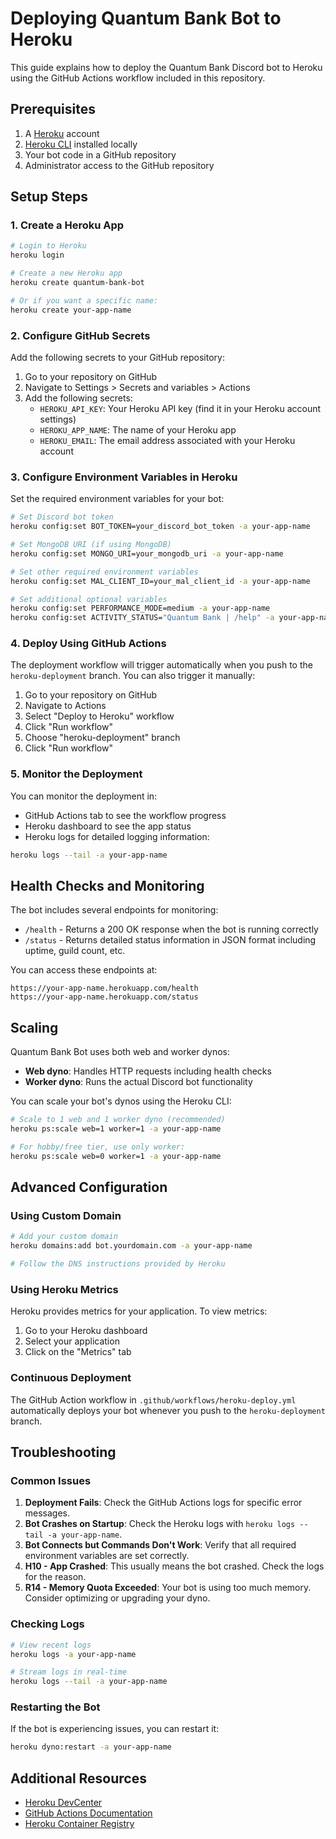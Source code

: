 # Deploying Quantum Bank Bot to Heroku

This guide explains how to deploy the Quantum Bank Discord bot to Heroku using the GitHub Actions workflow included in this repository.

## Prerequisites

1. A [Heroku](https://heroku.com) account
2. [Heroku CLI](https://devcenter.heroku.com/articles/heroku-cli) installed locally
3. Your bot code in a GitHub repository
4. Administrator access to the GitHub repository

## Setup Steps

### 1. Create a Heroku App

```bash
# Login to Heroku
heroku login

# Create a new Heroku app
heroku create quantum-bank-bot

# Or if you want a specific name:
heroku create your-app-name
```

### 2. Configure GitHub Secrets

Add the following secrets to your GitHub repository:

1. Go to your repository on GitHub
2. Navigate to Settings > Secrets and variables > Actions
3. Add the following secrets:
   - `HEROKU_API_KEY`: Your Heroku API key (find it in your Heroku account settings)
   - `HEROKU_APP_NAME`: The name of your Heroku app
   - `HEROKU_EMAIL`: The email address associated with your Heroku account

### 3. Configure Environment Variables in Heroku

Set the required environment variables for your bot:

```bash
# Set Discord bot token
heroku config:set BOT_TOKEN=your_discord_bot_token -a your-app-name

# Set MongoDB URI (if using MongoDB)
heroku config:set MONGO_URI=your_mongodb_uri -a your-app-name

# Set other required environment variables
heroku config:set MAL_CLIENT_ID=your_mal_client_id -a your-app-name

# Set additional optional variables
heroku config:set PERFORMANCE_MODE=medium -a your-app-name
heroku config:set ACTIVITY_STATUS="Quantum Bank | /help" -a your-app-name
```

### 4. Deploy Using GitHub Actions

The deployment workflow will trigger automatically when you push to the `heroku-deployment` branch. You can also trigger it manually:

1. Go to your repository on GitHub
2. Navigate to Actions
3. Select "Deploy to Heroku" workflow
4. Click "Run workflow"
5. Choose "heroku-deployment" branch
6. Click "Run workflow"

### 5. Monitor the Deployment

You can monitor the deployment in:

- GitHub Actions tab to see the workflow progress
- Heroku dashboard to see the app status
- Heroku logs for detailed logging information:

```bash
heroku logs --tail -a your-app-name
```

## Health Checks and Monitoring

The bot includes several endpoints for monitoring:

- `/health` - Returns a 200 OK response when the bot is running correctly
- `/status` - Returns detailed status information in JSON format including uptime, guild count, etc.

You can access these endpoints at:
```
https://your-app-name.herokuapp.com/health
https://your-app-name.herokuapp.com/status
```

## Scaling

Quantum Bank Bot uses both web and worker dynos:
- **Web dyno**: Handles HTTP requests including health checks
- **Worker dyno**: Runs the actual Discord bot functionality

You can scale your bot's dynos using the Heroku CLI:

```bash
# Scale to 1 web and 1 worker dyno (recommended)
heroku ps:scale web=1 worker=1 -a your-app-name

# For hobby/free tier, use only worker:
heroku ps:scale web=0 worker=1 -a your-app-name
```

## Advanced Configuration

### Using Custom Domain

```bash
# Add your custom domain
heroku domains:add bot.yourdomain.com -a your-app-name

# Follow the DNS instructions provided by Heroku
```

### Using Heroku Metrics

Heroku provides metrics for your application. To view metrics:

1. Go to your Heroku dashboard
2. Select your application
3. Click on the "Metrics" tab

### Continuous Deployment

The GitHub Action workflow in `.github/workflows/heroku-deploy.yml` automatically deploys your bot whenever you push to the `heroku-deployment` branch.

## Troubleshooting

### Common Issues

1. **Deployment Fails**: Check the GitHub Actions logs for specific error messages.
2. **Bot Crashes on Startup**: Check the Heroku logs with `heroku logs --tail -a your-app-name`.
3. **Bot Connects but Commands Don't Work**: Verify that all required environment variables are set correctly.
4. **H10 - App Crashed**: This usually means the bot crashed. Check the logs for the reason.
5. **R14 - Memory Quota Exceeded**: Your bot is using too much memory. Consider optimizing or upgrading your dyno.

### Checking Logs

```bash
# View recent logs
heroku logs -a your-app-name

# Stream logs in real-time
heroku logs --tail -a your-app-name
```

### Restarting the Bot

If the bot is experiencing issues, you can restart it:

```bash
heroku dyno:restart -a your-app-name
```

## Additional Resources

- [Heroku DevCenter](https://devcenter.heroku.com/)
- [GitHub Actions Documentation](https://docs.github.com/en/actions)
- [Heroku Container Registry](https://devcenter.heroku.com/articles/container-registry-and-runtime) 
